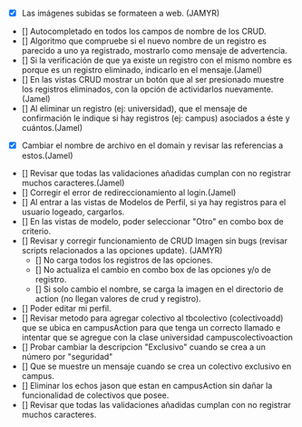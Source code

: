- [x] Las imágenes subidas se formateen a web. (JAMYR)
- [] Autocompletado en todos los campos de nombre de los CRUD.
- [] Algoritmo que compruebe si el nuevo nombre de un registro es parecido a uno ya registrado, mostrarlo como mensaje de advertencia.
- [] Si la verificación de que ya existe un registro con el mismo nombre es porque es un registro eliminado, indicarlo en el mensaje.(Jamel)
- [] En las vistas CRUD mostrar un botón que al ser presionado muestre los registros eliminados, con la opción de actividarlos nuevamente.(Jamel)
- [] Al eliminar un registro (ej: universidad), que el mensaje de confirmación le indique si hay registros (ej: campus) asociados
a éste y cuántos.(Jamel)
- [x] Cambiar el nombre de archivo en el domain y revisar las referencias a estos.(Jamel)
- [] Revisar que todas las validaciones añadidas cumplan con no registrar muchos caracteres.(Jamel)
- [] Corregir el error de redireccionamiento al login.(Jamel)
- [] Al entrar a las vistas de Modelos de Perfil, si ya hay registros para el usuario logeado, cargarlos.
- [] En las vistas de modelo, poder seleccionar "Otro" en combo box de criterio.
- [] Revisar y corregir funcionamiento de CRUD Imagen sin bugs (revisar scripts relacionados a las opciones update). (JAMYR)
    - [] No carga todos los registros de las opciones.
    - [] No actualiza el cambio en combo box de las opciones y/o de registro.
    - [] Si solo cambio el nombre, se carga la imagen en el directorio de action (no llegan valores de crud y registro).
- [] Poder editar mi perfil.
- [] Revisar metodo para agregar colectivo al tbcolectivo (colectivoadd) que se ubica en campusAction para que tenga un correcto
llamado e intentar que se agregue con la clase universidad campuscolectivoaction
- [] Probar cambiar la descripcion "Exclusivo" cuando se crea a un número por "seguridad"
- [] Que se muestre un mensaje cuando se crea un colectivo exclusivo en campus.
- [] Eliminar los echos jason que estan en campusAction sin dañar la funcionalidad de colectivos que posee.
- [] Revisar que todas las validaciones añadidas cumplan con no registrar muchos caracteres.